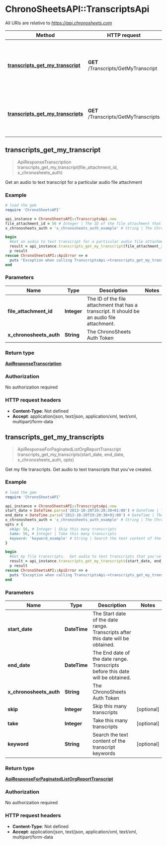 # ChronoSheetsAPI::TranscriptsApi

All URIs are relative to *https://api.chronosheets.com*

Method | HTTP request | Description
------------- | ------------- | -------------
[**transcripts_get_my_transcript**](TranscriptsApi.md#transcripts_get_my_transcript) | **GET** /Transcripts/GetMyTranscript | Get an audio to text transcript for a particular audio file attachment
[**transcripts_get_my_transcripts**](TranscriptsApi.md#transcripts_get_my_transcripts) | **GET** /Transcripts/GetMyTranscripts | Get my file transcripts.  Get audio to text transcripts that you&#39;ve created.



## transcripts_get_my_transcript

> ApiResponseTranscription transcripts_get_my_transcript(file_attachment_id, x_chronosheets_auth)

Get an audio to text transcript for a particular audio file attachment

### Example

```ruby
# load the gem
require 'ChronoSheetsAPI'

api_instance = ChronoSheetsAPI::TranscriptsApi.new
file_attachment_id = 56 # Integer | The ID of the file attachment that has a transcript.  It should be an audio file attachment.
x_chronosheets_auth = 'x_chronosheets_auth_example' # String | The ChronoSheets Auth Token

begin
  #Get an audio to text transcript for a particular audio file attachment
  result = api_instance.transcripts_get_my_transcript(file_attachment_id, x_chronosheets_auth)
  p result
rescue ChronoSheetsAPI::ApiError => e
  puts "Exception when calling TranscriptsApi->transcripts_get_my_transcript: #{e}"
end
```

### Parameters


Name | Type | Description  | Notes
------------- | ------------- | ------------- | -------------
 **file_attachment_id** | **Integer**| The ID of the file attachment that has a transcript.  It should be an audio file attachment. | 
 **x_chronosheets_auth** | **String**| The ChronoSheets Auth Token | 

### Return type

[**ApiResponseTranscription**](ApiResponseTranscription.md)

### Authorization

No authorization required

### HTTP request headers

- **Content-Type**: Not defined
- **Accept**: application/json, text/json, application/xml, text/xml, multipart/form-data


## transcripts_get_my_transcripts

> ApiResponseForPaginatedListOrgReportTranscript transcripts_get_my_transcripts(start_date, end_date, x_chronosheets_auth, opts)

Get my file transcripts.  Get audio to text transcripts that you've created.

### Example

```ruby
# load the gem
require 'ChronoSheetsAPI'

api_instance = ChronoSheetsAPI::TranscriptsApi.new
start_date = DateTime.parse('2013-10-20T19:20:30+01:00') # DateTime | The Start date of the date range.  Transcripts after this date will be obtained.
end_date = DateTime.parse('2013-10-20T19:20:30+01:00') # DateTime | The End date of the date range.  Transcripts before this date will be obtained.
x_chronosheets_auth = 'x_chronosheets_auth_example' # String | The ChronoSheets Auth Token
opts = {
  skip: 56, # Integer | Skip this many transcripts
  take: 56, # Integer | Take this many transcripts
  keyword: 'keyword_example' # String | Search the text content of the transcript keywords
}

begin
  #Get my file transcripts.  Get audio to text transcripts that you've created.
  result = api_instance.transcripts_get_my_transcripts(start_date, end_date, x_chronosheets_auth, opts)
  p result
rescue ChronoSheetsAPI::ApiError => e
  puts "Exception when calling TranscriptsApi->transcripts_get_my_transcripts: #{e}"
end
```

### Parameters


Name | Type | Description  | Notes
------------- | ------------- | ------------- | -------------
 **start_date** | **DateTime**| The Start date of the date range.  Transcripts after this date will be obtained. | 
 **end_date** | **DateTime**| The End date of the date range.  Transcripts before this date will be obtained. | 
 **x_chronosheets_auth** | **String**| The ChronoSheets Auth Token | 
 **skip** | **Integer**| Skip this many transcripts | [optional] 
 **take** | **Integer**| Take this many transcripts | [optional] 
 **keyword** | **String**| Search the text content of the transcript keywords | [optional] 

### Return type

[**ApiResponseForPaginatedListOrgReportTranscript**](ApiResponseForPaginatedListOrgReportTranscript.md)

### Authorization

No authorization required

### HTTP request headers

- **Content-Type**: Not defined
- **Accept**: application/json, text/json, application/xml, text/xml, multipart/form-data

